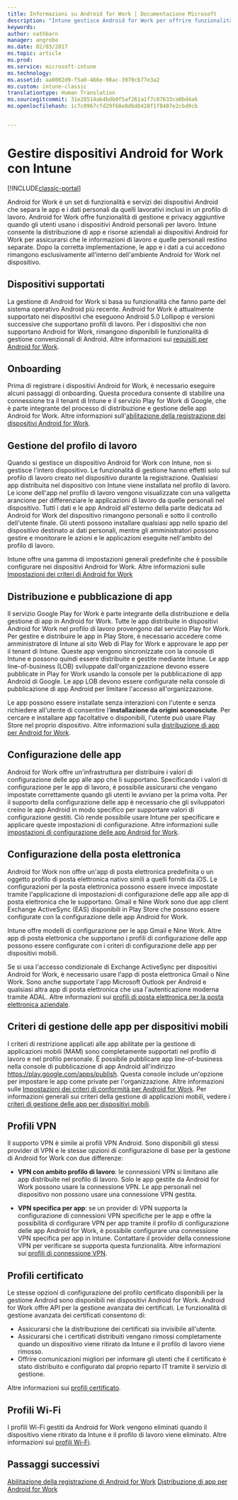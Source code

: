 ```yaml
---
title: Informazioni su Android for Work | Documentazione Microsoft
description: "Intune gestisce Android for Work per offrire funzionalità di gestione aggiuntive e privacy quando gli utenti usano i dispositivi Android personali per il lavoro."
keywords: 
author: nathbarn
manager: angrobe
ms.date: 02/03/2017
ms.topic: article
ms.prod: 
ms.service: microsoft-intune
ms.technology: 
ms.assetid: aa0002d9-f5a0-466e-98ac-3970cb77e3a2
ms.custom: intune-classic
translationtype: Human Translation
ms.sourcegitcommit: 31e28514ab4bdb0f5af261a1f7c87633ca0bd4a6
ms.openlocfilehash: 1c7c0967cfd29f68e8d6d0428f1f8407e2cbd9cb


---
```


# <a name="manage-android-for-work-devices-with-intune"></a>Gestire dispositivi Android for Work con Intune

[!INCLUDE[classic-portal](../includes/classic-portal.md)]

Android for Work è un set di funzionalità e servizi dei dispositivi Android che separa le app e i dati personali da quelli lavorativi inclusi in un profilo di lavoro. Android for Work offre funzionalità di gestione e privacy aggiuntive quando gli utenti usano i dispositivi Android personali per lavoro. Intune consente la distribuzione di app e risorse aziendali ai dispositivi Android for Work per assicurarsi che le informazioni di lavoro e quelle personali restino separate. Dopo la corretta implementazione, le app e i dati a cui accedono rimangono esclusivamente all'interno dell'ambiente Android for Work nel dispositivo.

## <a name="supported-devices"></a>Dispositivi supportati

La gestione di Android for Work si basa su funzionalità che fanno parte del sistema operativo Android più recente. Android for Work è attualmente supportato nei dispositivi che eseguono Android 5.0 Lollipop e versioni successive che supportano profili di lavoro. Per i dispositivi che non supportano Android for Work, rimangono disponibili le funzionalità di gestione convenzionali di Android. Altre informazioni sui [requisiti per Android for Work](https://support.google.com/work/android/answer/6174145?hl=en&ref_topic=6151012).

## <a name="onboarding"></a>Onboarding

Prima di registrare i dispositivi Android for Work, è necessario eseguire alcuni passaggi di onboarding. Questa procedura consente di stabilire una connessione tra il tenant di Intune e il servizio Play for Work di Google, che è parte integrante del processo di distribuzione e gestione delle app Android for Work. Altre informazioni sull'[abilitazione della registrazione dei dispositivi Android for Work](https://docs.microsoft.com/intune/deploy-use/set-up-android-for-work).

## <a name="work-profile-management"></a>Gestione del profilo di lavoro

Quando si gestisce un dispositivo Android for Work con Intune, non si gestisce l'intero dispositivo. Le funzionalità di gestione hanno effetti solo sul profilo di lavoro creato nel dispositivo durante la registrazione. Qualsiasi app distribuita nel dispositivo con Intune viene installata nel profilo di lavoro. Le icone dell'app nel profilo di lavoro vengono visualizzate con una valigetta arancione per differenziare le applicazioni di lavoro da quelle personali nel dispositivo. Tutti i dati e le app Android all'esterno della parte dedicata ad Android for Work del dispositivo rimangono personali e sotto il controllo dell'utente finale. Gli utenti possono installare qualsiasi app nello spazio del dispositivo destinato ai dati personali, mentre gli amministratori possono gestire e monitorare le azioni e le applicazioni eseguite nell'ambito del profilo di lavoro.

Intune offre una gamma di impostazioni generali predefinite che è possibile configurare nei dispositivi Android for Work. Altre informazioni sulle [Impostazioni dei criteri di Android for Work](android-for-work-policy-settings-in-microsoft-intune.md)

## <a name="app-publishing-and-distribution"></a>Distribuzione e pubblicazione di app

Il servizio Google Play for Work è parte integrante della distribuzione e della gestione di app in Android for Work. Tutte le app distribuite in dispositivi Android for Work nel profilo di lavoro provengono dal servizio Play for Work. Per gestire e distribuire le app in Play Store, è necessario accedere come amministratore di Intune al sito Web di Play for Work e approvare le app per il tenant di Intune. Queste app vengono sincronizzate con la console di Intune e possono quindi essere distribuite e gestite mediante Intune. Le app line-of-business (LOB) sviluppate dall'organizzazione devono essere pubblicate in Play for Work usando la console per la pubblicazione di app Android di Google. Le app LOB devono essere configurate nella console di pubblicazione di app Android per limitare l'accesso all'organizzazione.

Le app possono essere installate senza interazioni con l'utente e senza richiedere all'utente di consentire l'**installazione da origini sconosciute**. Per cercare e installare app facoltative o disponibili, l'utente può usare Play Store nel proprio dispositivo. Altre informazioni sulla [distribuzione di app per Android for Work](https://docs.microsoft.com/intune/deploy-use/android-for-work-apps).

## <a name="app-configuration"></a>Configurazione delle app

Android for Work offre un'infrastruttura per distribuire i valori di configurazione delle app alle app che li supportano. Specificando i valori di configurazione per le app di lavoro, è possibile assicurarsi che vengano impostate correttamente quando gli utenti le avviano per la prima volta. Per il supporto della configurazione delle app è necessario che gli sviluppatori creino le app Android in modo specifico per supportare valori di configurazione gestiti. Ciò rende possibile usare Intune per specificare e applicare queste impostazioni di configurazione. Altre informazioni sulle [impostazioni di configurazione delle app Android for Work](afw-app-configuration-policy.md).

## <a name="email-configuration"></a>Configurazione della posta elettronica

Android for Work non offre un'app di posta elettronica predefinita o un oggetto profilo di posta elettronica nativo simili a quelli forniti da iOS. Le configurazioni per la posta elettronica possono essere invece impostate tramite l'applicazione di impostazioni di configurazione delle app alle app di posta elettronica che le supportano. Gmail e Nine Work sono due app client Exchange ActiveSync (EAS) disponibili in Play Store che possono essere configurate con la configurazione delle app Android for Work.

Intune offre modelli di configurazione per le app Gmail e Nine Work. Altre app di posta elettronica che supportano i profili di configurazione delle app possono essere configurate con i criteri di configurazione delle app per dispositivi mobili.

Se si usa l'accesso condizionale di Exchange ActiveSync per dispositivi Android for Work, è necessario usare l'app di posta elettronica Gmail o Nine Work. Sono anche supportate l'app Microsoft Outlook per Android e qualsiasi altra app di posta elettronica che usa l'autenticazione moderna tramite ADAL. Altre informazioni sui [profili di posta elettronica per la posta elettronica aziendale](configure-access-to-corporate-email-using-email-profiles-with-microsoft-intune.md).

## <a name="mobile-app-management-policies"></a>Criteri di gestione delle app per dispositivi mobili

I criteri di restrizione applicati alle app abilitate per la gestione di applicazioni mobili (MAM) sono completamente supportati nel profilo di lavoro e nel profilo personale. È possibile pubblicare app line-of-business nella console di pubblicazione di app Android all'indirizzo https://play.google.com/apps/publish. Questa console include un'opzione per impostare le app come private per l'organizzazione. Altre informazioni sulle [Impostazioni dei criteri di conformità per Android for Work](afw-compliance-policy-settings-in-microsoft-intune.md). Per informazioni generali sui criteri della gestione di applicazioni mobili, vedere i [criteri di gestione delle app per dispositivi mobili](protect-app-data-using-mobile-app-management-policies-with-microsoft-intune.md).

## <a name="vpn-profiles"></a>Profili VPN

Il supporto VPN è simile ai profili VPN Android. Sono disponibili gli stessi provider di VPN e le stesse opzioni di configurazione di base per la gestione di Android for Work con due differenze:

-  **VPN con ambito profilo di lavoro**: le connessioni VPN si limitano alle app distribuite nel profilo di lavoro. Solo le app gestite da Android for Work possono usare la connessione VPN. Le app personali nel dispositivo non possono usare una connessione VPN gestita.

-  **VPN specifica per app**: se un provider di VPN supporta la configurazione di connessioni VPN specifiche per le app e offre la possibilità di configurare VPN per app tramite il profilo di configurazione delle app Android for Work, è possibile configurare una connessione VPN specifica per app in Intune. Contattare il provider della connessione VPN per verificare se supporta questa funzionalità. Altre informazioni sui [profili di connessione VPN](vpn-connections-in-microsoft-intune.md).

## <a name="certificate-profiles"></a>Profili certificato

Le stesse opzioni di configurazione del profilo certificato disponibili per la gestione Android sono disponibili nei dispositivi Android for Work. Android for Work offre API per la gestione avanzata dei certificati. Le funzionalità di gestione avanzata dei certificati consentono di:

- Assicurarsi che la distribuzione dei certificati sia invisibile all'utente.
-  Assicurarsi che i certificati distribuiti vengano rimossi completamente quando un dispositivo viene ritirato da Intune e il profilo di lavoro viene rimosso.
-  Offrire comunicazioni migliori per informare gli utenti che il certificato è stato distribuito e configurato dal proprio reparto IT tramite il servizio di gestione.

Altre informazioni sui [profili certificato](secure-resource-access-with-certificate-profiles.md).

## <a name="wi-fi-profiles"></a>Profili Wi-Fi

I profili Wi-Fi gestiti da Android for Work vengono eliminati quando il dispositivo viene ritirato da Intune e il profilo di lavoro viene eliminato. Altre informazioni sui [profili Wi-Fi](wi-fi-connections-in-microsoft-intune.md).

## <a name="next-steps"></a>Passaggi successivi
[Abilitazione della registrazione di Android for Work](https://docs.microsoft.com/en-us/intune/deploy-use/set-up-android-for-work)
[Distribuzione di app per Android for Work](https://docs.microsoft.com/en-us/intune/deploy-use/android-for-work-apps)



<!--HONumber=Feb17_HO1-->


